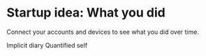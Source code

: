 # Startup idea: What you did

Connect your accounts and devices to see what you did over time.

Implicit diary
Quantified self